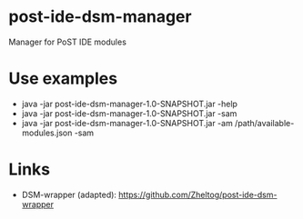 # post-ide-dsm-manager
Manager for PoST IDE modules
 
# Use examples

- java -jar post-ide-dsm-manager-1.0-SNAPSHOT.jar -help
- java -jar post-ide-dsm-manager-1.0-SNAPSHOT.jar -sam
- java -jar post-ide-dsm-manager-1.0-SNAPSHOT.jar -am /path/available-modules.json -sam

# Links

- DSM-wrapper (adapted): https://github.com/Zheltog/post-ide-dsm-wrapper
